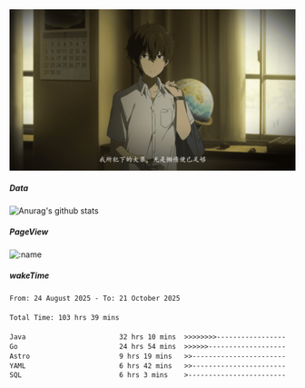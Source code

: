 
<img src="./static/index.jpg" alt="index">

##### Data

![Anurag's github stats](https://github-readme-stats.vercel.app/api?username=whyneh&show_icons=true&hide_border=ture&theme=tokyonight)

##### PageView
![:name](https://count.getloli.com/get/@:whyneh?theme=gelbooru)

##### wakeTime

<!--START_SECTION:waka-->

```txt
From: 24 August 2025 - To: 21 October 2025

Total Time: 103 hrs 39 mins

Java                       32 hrs 10 mins  >>>>>>>>-----------------   31.05 %
Go                         24 hrs 54 mins  >>>>>>-------------------   24.02 %
Astro                      9 hrs 19 mins   >>-----------------------   08.99 %
YAML                       6 hrs 42 mins   >>-----------------------   06.47 %
SQL                        6 hrs 3 mins    >------------------------   05.84 %
```

<!--END_SECTION:waka-->
